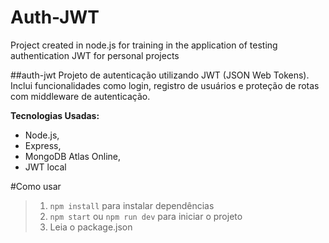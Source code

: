 # Auth-JWT
Project created in node.js for training in the application of testing authentication JWT for personal projects

##auth-jwt
Projeto de autenticação utilizando JWT (JSON Web Tokens). Inclui funcionalidades como login, registro de usuários e proteção de rotas com middleware de autenticação.

**Tecnologias Usadas:** 
- Node.js,
- Express,
- MongoDB Atlas Online,
- JWT local

#Como usar
> 1. `npm install` para instalar dependências
> 2. `npm start` ou `npm run dev` para iniciar o projeto
> 3. Leia o package.json

